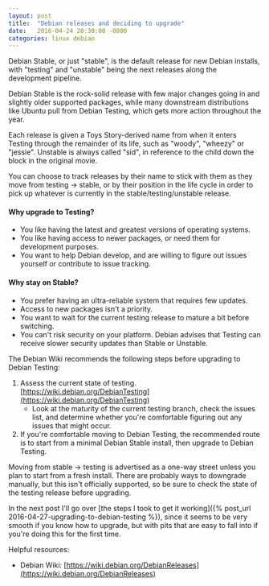 ```yaml
---
layout: post
title:  "Debian releases and deciding to upgrade"
date:   2016-04-24 20:30:00 -0800
categories: linux debian
---
```

Debian Stable, or just "stable", is the default release for new Debian installs, with "testing" and "unstable" being the next releases along the development pipeline.

Debian Stable is the rock-solid release with few major changes going in and slightly older supported packages, while many downstream distributions like Ubuntu pull from Debian Testing, which gets more action throughout the year.

Each release is given a Toys Story-derived name from when it enters Testing through the remainder of its life, such as "woody", "wheezy" or "jessie".  Unstable is always called "sid", in reference to the child down the block in the original movie.

You can choose to track releases by their name to stick with them as they move from testing -> stable, or by their position in the life cycle in order to pick up whatever is currently in the stable/testing/unstable release.

#### Why upgrade to Testing?

* You like having the latest and greatest versions of operating systems.
* You like having access to newer packages, or need them for development purposes.
* You want to help Debian develop, and are willing to figure out issues yourself or contribute to issue tracking.

#### Why stay on Stable?

* You prefer having an ultra-reliable system that requires few updates.
* Access to new packages isn't a priority.
* You want to wait for the current testing release to mature a bit before switching.
* You can't risk security on your platform.  Debian advises that Testing can receive slower security updates than Stable or Unstable.

The Debian Wiki recommends the following steps before upgrading to Debian Testing:

1. Assess the current state of testing.  [https://wiki.debian.org/DebianTesting](https://wiki.debian.org/DebianTesting)
   * Look at the maturity of the current testing branch, check the issues list, and determine whether you're comfortable figuring out any issues that might occur.
2. If you're comfortable moving to Debian Testing, the recommended route is to start from a minimal Debian Stable install, then upgrade to Debian Testing.

Moving from stable -> testing is advertised as a one-way street unless you plan to start from a fresh install.  There are probably ways to downgrade manually, but this isn't officially supported, so be sure to check the state of the testing release before upgrading.

In the next post I'll go over [the steps I took to get it working]({% post_url 2016-04-27-upgrading-to-debian-testing %}), since it seems to be very smooth if you know how to upgrade, but with pits that are easy to fall into if you're doing this for the first time.

Helpful resources:

* Debian Wiki: [https://wiki.debian.org/DebianReleases](https://wiki.debian.org/DebianReleases)
